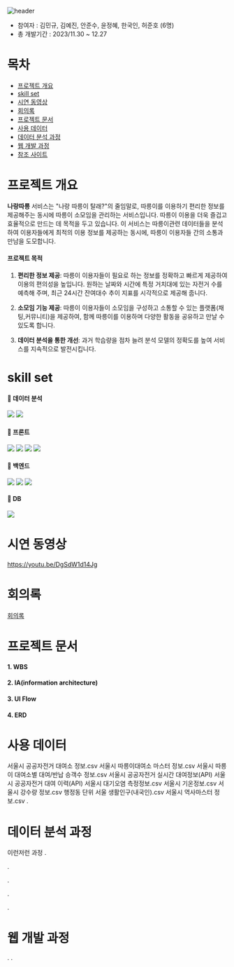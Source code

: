 ![header](https://capsule-render.vercel.app/api?type=wave&color=68C186&height=350&section=header&text=따랑🚲&fontSize=60&fontColor=C1BAB8&stroke=3A2F32&strokeWidth=2&animation=twinkling)

- 참여자 : 김민규, 김예진, 안준수, 윤정혜, 한국인, 허준호 (6명)
- 총 개발기간 : 2023/11.30 ~ 12.27

# 목차
- [프로젝트 개요](#프로젝트-개요)
- [skill set](#skill-set)
- [시연 동영상](#시연-동영상)
- [회의록](#회의록)
- [프로젝트 문서](#프로젝트-문서)
- [사용 데이터](#사용-데이터)
- [데이터 분석 과정](#데이터-분석-과정)
- [웹 개발 과정](#웹-개발-과정)
- [참조 사이트](#참조-사이트)
  
# <a name="프로젝트-개요">프로젝트 개요</a>
**나랑따릉** 서비스는 "나랑 따릉이 탈래?"의 줄임말로, 따릉이를 이용하기 편리한 정보를 제공해주는 동시에 따릉이 소모임을 관리하는 서비스입니다.
 따릉이 이용을 더욱 즐겁고 효율적으로 만드는 데 목적을 두고 있습니다. 이 서비스는 따릉이관련 데이터들을 분석하여 이용자들에게 최적의 이용 정보를 제공하는 동시에, 따릉이 이용자들 간의 소통과 만남을 도모합니다.

#### 프로젝트 목적

1. **편리한 정보 제공**: 따릉이 이용자들이 필요로 하는 정보를 정확하고 빠르게 제공하여 이용의 편의성을 높입니다. 원하는 날짜와 시간에 특정 거치대에 있는 자전거 수를 예측해 주며, 최근 24시간 잔여대수 추이 지표를 시각적으로 제공해 줍니다.

2. **소모임 기능 제공**: 따릉이 이용자들이 소모임을 구성하고 소통할 수 있는 플랫폼(채팅,커뮤니티)을 제공하여, 함께 따릉이를 이용하며 다양한 활동을 공유하고 만날 수 있도록 합니다.

3. **데이터 분석을 통한 개선**: 과거 학습량을 점차 늘려 분석 모델의 정확도를 높여 서비스를 지속적으로 발전시킵니다.



# <a name="skill-set">skill set</a>
#### 📍 데이터 분석
<img src="https://img.shields.io/badge/Python-3776AB6?style=for-the-badge&logo=Python&logoColor=white"> <img src="https://img.shields.io/badge/tableau-E97627?style=for-the-badge&logo=tableau&logoColor=white"> 

#### 📍 프론트
 <img src="https://img.shields.io/badge/HTML5-E34F26?style=for-the-badge&logo=HTML5&logoColor=white"> <img src="https://img.shields.io/badge/CSS3-1572B6?style=for-the-badge&logo=CSS3&logoColor=white"> 
<img src="https://img.shields.io/badge/JavaScript-F7DF1E?style=for-the-badge&logo=JavaScript&logoColor=white">
<img src="https://img.shields.io/badge/jQuery-0769AD?style=for-the-badge&logo=jQuery&logoColor=white">


#### 📍 백엔드
<img src="https://img.shields.io/badge/django-092E20?style=for-the-badge&logo=django&logoColor=white">  <img src="https://img.shields.io/badge/Spring boot-6DB33F?style=for-the-badge&logo=Spring boot&logoColor=white">  <img src="https://img.shields.io/badge/JPA-000000?style=for-the-badge&logo=JPA&logoColor=white">
#### 📍 DB

<img src="https://img.shields.io/badge/MariaDB-003545?style=for-the-badge&logo=MariaDB&logoColor=white">

# <a name="시연-동영상">시연 동영상</a>
https://youtu.be/DgSdW1d14Jg

# <a name="회의록">회의록</a>
<a href="https://www.notion.so/0ed7a6a7ca514cbab268f44b5f803e38?v=fcde135f94114161ab0885463fed7e8f&pvs=4">회의록</a>

# <a name="프로젝트-문서">프로젝트 문서</a>
#### 1. WBS

#### 2. IA(information architecture)

#### 3. UI Flow

#### 4. ERD



# <a name="사용-데이터">사용 데이터</a>
서울시 공공자전거 대여소 정보.csv
서울시 따릉이대여소 마스터 정보.csv
서울시 따릉이 대여소별 대여/반납 승객수 정보.csv
서울시 공공자전거 실시간 대여정보(API)
서울시 공공자전거 대여 이력(API)
서울시 대기오염 측정정보.csv
서울시 기온정보.csv
서울시 강수량 정보.csv
행정동 단위 서울 생활인구(내국인).csv
서울시 역사마스터 정보.csv
.

# <a name="데이터-분석-과정">데이터 분석 과정</a>
이런저런 과정
.

.

.

.

.

# <a name="웹-개발-과정">웹 개발 과정</a>
.
.

